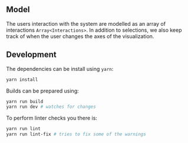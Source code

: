 ## Model

The users interaction with the system are modelled as an array of interactions `Array<Interactions>`.
In addition to selections, we also keep track of when the user changes the axes of the visualization.

## Development

The dependencies can be install using `yarn`:

```bash
yarn install
```

Builds can be prepared using:

```bash
yarn run build
yarn run dev # watches for changes
```
    
To perform linter checks you there is:

```bash
yarn run lint
yarn run lint-fix # tries to fix some of the warnings
```
